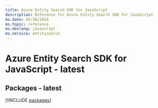 ```yaml
---
title: Azure Entity Search SDK for JavaScript
description: Reference for Azure Entity Search SDK for JavaScript
ms.date: 05/30/2024
ms.topic: reference
ms.devlang: javascript
ms.service: entitysearch
---
```

# Azure Entity Search SDK for JavaScript - latest
## Packages - latest
[!INCLUDE [packages](entity-search-index.md)]